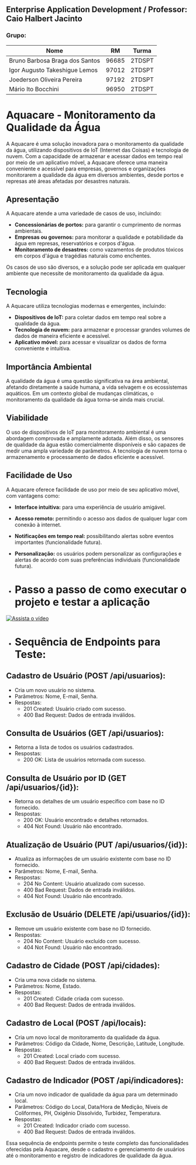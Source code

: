 ## Enterprise Application Development / Professor: Caio Halbert Jacinto


### Grupo:

| Nome                             | RM    | Turma   |
| -------------------------------- | ----- | ------- |
| Bruno Barbosa Braga dos Santos   | 96685 | 2TDSPT  |
| Igor Augusto Takeshigue Lemos    | 97012 | 2TDSPT  |
| Joederson Oliveira Pereira       | 97192 | 2TDSPT  |
| Mário Ito Bocchini               | 96950 | 2TDSPT  |

# Aquacare - Monitoramento da Qualidade da Água

A Aquacare é uma solução inovadora para o monitoramento da qualidade da água, utilizando dispositivos de IoT (Internet das Coisas) e tecnologia de nuvem. Com a capacidade de armazenar e acessar dados em tempo real por meio de um aplicativo móvel, a Aquacare oferece uma maneira conveniente e acessível para empresas, governos e organizações monitorarem a qualidade da água em diversos ambientes, desde portos e represas até áreas afetadas por desastres naturais.

## Apresentação

A Aquacare atende a uma variedade de casos de uso, incluindo:

- **Concessionárias de portos:** para garantir o cumprimento de normas ambientais.
- **Empresas ou governos:** para monitorar a qualidade e potabilidade da água em represas, reservatórios e corpos d'água.
- **Monitoramento de desastres:** como vazamentos de produtos tóxicos em corpos d'água e tragédias naturais como enchentes.

Os casos de uso são diversos, e a solução pode ser aplicada em qualquer ambiente que necessite de monitoramento da qualidade da água.

## Tecnologia

A Aquacare utiliza tecnologias modernas e emergentes, incluindo:

- **Dispositivos de IoT:** para coletar dados em tempo real sobre a qualidade da água.
- **Tecnologia de nuvem:** para armazenar e processar grandes volumes de dados de maneira eficiente e acessível.
- **Aplicativo móvel:** para acessar e visualizar os dados de forma conveniente e intuitiva.

## Importância Ambiental

A qualidade da água é uma questão significativa na área ambiental, afetando diretamente a saúde humana, a vida selvagem e os ecossistemas aquáticos. Em um contexto global de mudanças climáticas, o monitoramento da qualidade da água torna-se ainda mais crucial.

## Viabilidade

O uso de dispositivos de IoT para monitoramento ambiental é uma abordagem comprovada e amplamente adotada. Além disso, os sensores de qualidade da água estão comercialmente disponíveis e são capazes de medir uma ampla variedade de parâmetros. A tecnologia de nuvem torna o armazenamento e processamento de dados eficiente e acessível.

## Facilidade de Uso

A Aquacare oferece facilidade de uso por meio de seu aplicativo móvel, com vantagens como:

- **Interface intuitiva:** para uma experiência de usuário amigável.
- **Acesso remoto:** permitindo o acesso aos dados de qualquer lugar com conexão à internet.
- **Notificações em tempo real:** possibilitando alertas sobre eventos importantes (funcionalidade futura).
- **Personalização:** os usuários podem personalizar as configurações e alertas de acordo com suas preferências individuais (funcionalidade futura).

- # Passo a passo de como executar o projeto e testar a aplicação
[![Assista o vídeo](https://img.youtube.com/vi/h-8f4qFwNWY/0.jpg)](https://www.youtube.com/watch?v=h-8f4qFwNWY&ab_channel=Dannzini)

- # Sequência de Endpoints para Teste:

## Cadastro de Usuário (POST /api/usuarios):

- Cria um novo usuário no sistema.
- Parâmetros: Nome, E-mail, Senha.
- Respostas:
  - 201 Created: Usuário criado com sucesso.
  - 400 Bad Request: Dados de entrada inválidos.

## Consulta de Usuários (GET /api/usuarios):

- Retorna a lista de todos os usuários cadastrados.
- Respostas:
  - 200 OK: Lista de usuários retornada com sucesso.

## Consulta de Usuário por ID (GET /api/usuarios/{id}):

- Retorna os detalhes de um usuário específico com base no ID fornecido.
- Respostas:
  - 200 OK: Usuário encontrado e detalhes retornados.
  - 404 Not Found: Usuário não encontrado.

## Atualização de Usuário (PUT /api/usuarios/{id}):

- Atualiza as informações de um usuário existente com base no ID fornecido.
- Parâmetros: Nome, E-mail, Senha.
- Respostas:
  - 204 No Content: Usuário atualizado com sucesso.
  - 400 Bad Request: Dados de entrada inválidos.
  - 404 Not Found: Usuário não encontrado.

## Exclusão de Usuário (DELETE /api/usuarios/{id}):

- Remove um usuário existente com base no ID fornecido.
- Respostas:
  - 204 No Content: Usuário excluído com sucesso.
  - 404 Not Found: Usuário não encontrado.

## Cadastro de Cidade (POST /api/cidades):

- Cria uma nova cidade no sistema.
- Parâmetros: Nome, Estado.
- Respostas:
  - 201 Created: Cidade criada com sucesso.
  - 400 Bad Request: Dados de entrada inválidos.

## Cadastro de Local (POST /api/locais):

- Cria um novo local de monitoramento da qualidade da água.
- Parâmetros: Código da Cidade, Nome, Descrição, Latitude, Longitude.
- Respostas:
  - 201 Created: Local criado com sucesso.
  - 400 Bad Request: Dados de entrada inválidos.

## Cadastro de Indicador (POST /api/indicadores):

- Cria um novo indicador de qualidade da água para um determinado local.
- Parâmetros: Código do Local, Data/Hora de Medição, Níveis de Coliformes, PH, Oxigênio Dissolvido, Turbidez, Temperatura.
- Respostas:
  - 201 Created: Indicador criado com sucesso.
  - 400 Bad Request: Dados de entrada inválidos.

Essa sequência de endpoints permite o teste completo das funcionalidades oferecidas pela Aquacare, desde o cadastro e gerenciamento de usuários até o monitoramento e registro de indicadores de qualidade da água.

